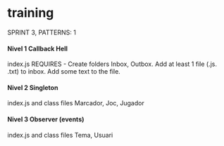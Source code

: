 # training

SPRINT 3, PATTERNS:  1
#### Nivel 1 Callback Hell
index.js REQUIRES - Create folders Inbox, Outbox. Add at least 1 file (.js. .txt) to inbox. Add some text to the file.  
####  Nivel 2 Singleton
index.js and class files Marcador, Joc, Jugador
####  Nivel 3 Observer (events)
index.js and class files Tema, Usuari 
